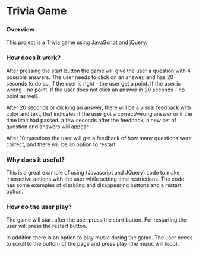 # Trivia Game

### Overview
This project is a Trivia game using JavaScript and jQuery.

### How does it work?
After pressing the start button the game will give the user a question with 4 possible answers. The user needs to click on an answer, and has 20 seconds to do so. If the user is right - the user get a point. If the user is wrong - no point. If the user does not click an answer in 20 seconds - no point as well.

After 20 seconds or clicking an answer, there will be a visual feedback with color and text, that indicates if the user got a correct/wrong answer or if the time limit had passed. a few seconds after the feedback, a new set of question and answers will appear.

After 10 questions the user will get a feedback of how many questions were correct, and there will be an option to restart. 

### Why does it useful?
This is a great example of using (Javascript and JQuery) code to make interactive actions with the user while setting time restrictions. The code has some examples of disabling and disappearing buttons and a restart option.

### How do the user play?
The game will start after the user press the start button. For restarting the user will press the restert button.

In addition there is an option to play music during the game. The user needs to scroll to the buttom of the page and press play (the music will loop).
